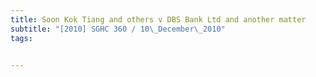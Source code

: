 ```yaml
---
title: Soon Kok Tiang and others v DBS Bank Ltd and another matter 
subtitle: "[2010] SGHC 360 / 10\_December\_2010"
tags:


---
```



